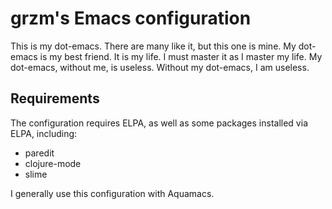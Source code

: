 grzm's Emacs configuration
==========================

This is my dot-emacs. There are many like it, but this one
is mine. My dot-emacs is my best friend. It is my life. I must master
it as I master my life. My dot-emacs, without me, is useless. Without
my dot-emacs, I am useless.

Requirements
------------
The configuration requires ELPA, as well as some packages installed
via ELPA, including:

* paredit
* clojure-mode
* slime

I generally use this configuration with Aquamacs.

